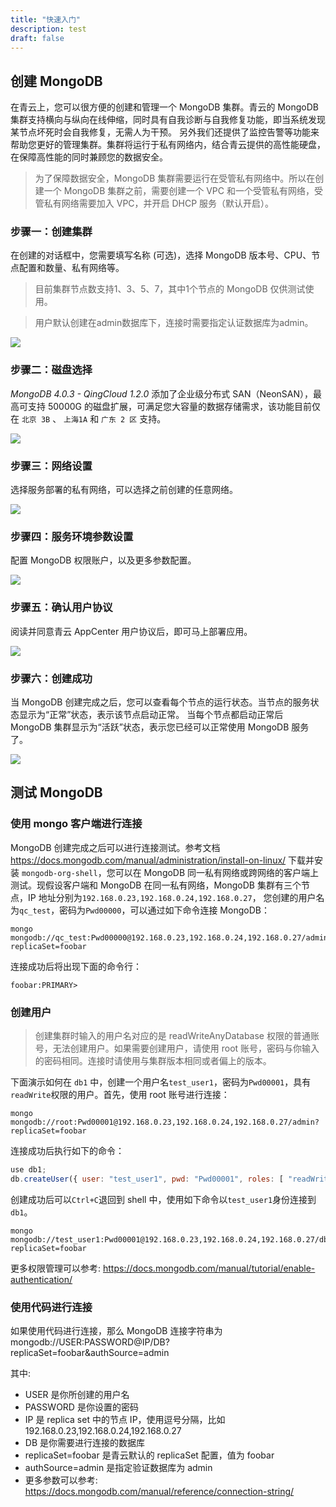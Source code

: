 ```yaml
---
title: "快速入门"
description: test
draft: false
---
```


## 创建 MongoDB

在青云上，您可以很方便的创建和管理一个 MongoDB 集群。青云的 MongoDB 集群支持横向与纵向在线伸缩，同时具有自我诊断与自我修复功能，即当系统发现某节点坏死时会自我修复，无需人为干预。 另外我们还提供了监控告警等功能来帮助您更好的管理集群。集群将运行于私有网络内，结合青云提供的高性能硬盘，在保障高性能的同时兼顾您的数据安全。

> 为了保障数据安全，MongoDB 集群需要运行在受管私有网络中。所以在创建一个 MongoDB 集群之前，需要创建一个 VPC 和一个受管私有网络，受管私有网络需要加入 VPC，并开启 DHCP 服务（默认开启）。

### 步骤一：创建集群

在创建的对话框中，您需要填写名称 (可选)，选择 MongoDB 版本号、CPU、节点配置和数量、私有网络等。

> 目前集群节点数支持1、3、5、7，其中1个节点的 MongoDB 仅供测试使用。

> 用户默认创建在admin数据库下，连接时需要指定认证数据库为admin。

![](../../_images/step1.png)

### 步骤二：磁盘选择

_MongoDB 4.0.3 - QingCloud 1.2.0_ 添加了企业级分布式 SAN（NeonSAN），最高可支持 50000G 的磁盘扩展，可满足您大容量的数据存储需求，该功能目前仅在 `北京 3B` 、 `上海1A` 和 `广东 2 区` 支持。

![](../../_images/step2.png)

### 步骤三：网络设置

选择服务部署的私有网络，可以选择之前创建的任意网络。

![](../../_images/step3.png)

### 步骤四：服务环境参数设置

配置 MongoDB 权限账户，以及更多参数配置。

![](../../_images/step4.png)

### 步骤五：确认用户协议

阅读并同意青云 AppCenter 用户协议后，即可马上部署应用。

![](../../_images/step5.png)

### 步骤六：创建成功

当 MongoDB 创建完成之后，您可以查看每个节点的运行状态。当节点的服务状态显示为“正常”状态，表示该节点启动正常。 当每个节点都启动正常后 MongoDB 集群显示为“活跃”状态，表示您已经可以正常使用 MongoDB 服务了。

![](../../_images/step6.png)

## 测试 MongoDB

### 使用 mongo 客户端进行连接

MongoDB 创建完成之后可以进行连接测试。参考文档 https://docs.mongodb.com/manual/administration/install-on-linux/ 下载并安装 `mongodb-org-shell`，您可以在 MongoDB 同一私有网络或跨网络的客户端上测试。现假设客户端和 MongoDB 在同一私有网络，MongoDB 集群有三个节点，IP 地址分别为`192.168.0.23,192.168.0.24,192.168.0.27`， 您创建的用户名为`qc_test`，密码为`Pwd00000`，可以通过如下命令连接 MongoDB：

```shell
mongo mongodb://qc_test:Pwd00000@192.168.0.23,192.168.0.24,192.168.0.27/admin?replicaSet=foobar
```

连接成功后将出现下面的命令行：

```text
foobar:PRIMARY>
```

### 创建用户

> 创建集群时输入的用户名对应的是 readWriteAnyDatabase 权限的普通账号，无法创建用户。如果需要创建用户，请使用 root 账号，密码与你输入的密码相同。连接时请使用与集群版本相同或者偏上的版本。

下面演示如何在 `db1` 中，创建一个用户名`test_user1`，密码为`Pwd00001`，具有`readWrite`权限的用户。首先，使用 root 账号进行连接：

```shell
mongo mongodb://root:Pwd00001@192.168.0.23,192.168.0.24,192.168.0.27/admin?replicaSet=foobar
```

连接成功后执行如下的命令：

```javascript
use db1;
db.createUser({ user: "test_user1", pwd: "Pwd00001", roles: [ "readWrite" ]});
```

创建成功后可以`Ctrl+C`退回到 shell 中，使用如下命令以`test_user1`身份连接到`db1`。

```shell
mongo mongodb://test_user1:Pwd00001@192.168.0.23,192.168.0.24,192.168.0.27/db1?replicaSet=foobar
```

更多权限管理可以参考: https://docs.mongodb.com/manual/tutorial/enable-authentication/

### 使用代码进行连接

如果使用代码进行连接，那么 MongoDB 连接字符串为 mongodb://USER:PASSWORD@IP/DB?replicaSet=foobar&authSource=admin

其中:

- USER 是你所创建的用户名
- PASSWORD 是你设置的密码
- IP 是 replica set 中的节点 IP，使用逗号分隔，比如 192.168.0.23,192.168.0.24,192.168.0.27
- DB 是你需要进行连接的数据库
- replicaSet=foobar 是青云默认的 replicaSet 配置，值为 foobar
- authSource=admin 是指定验证数据库为 admin
- 更多参数可以参考: https://docs.mongodb.com/manual/reference/connection-string/